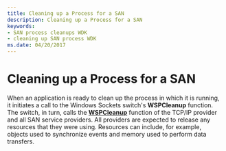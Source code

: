 ```yaml
---
title: Cleaning up a Process for a SAN
description: Cleaning up a Process for a SAN
keywords:
- SAN process cleanups WDK
- cleaning up SAN process WDK
ms.date: 04/20/2017
---
```


# Cleaning up a Process for a SAN





When an application is ready to clean up the process in which it is running, it initiates a call to the Windows Sockets switch's **WSPCleanup** function. The switch, in turn, calls the [**WSPCleanup**](/previous-versions/windows/hardware/network/ff566270(v=vs.85)) function of the TCP/IP provider and all SAN service providers. All providers are expected to release any resources that they were using. Resources can include, for example, objects used to synchronize events and memory used to perform data transfers.

 

